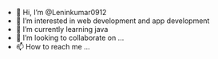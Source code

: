 - 👋 Hi, I’m @Leninkumar0912
- 👀 I’m interested in web development and app development
- 🌱 I’m currently learning java
- 💞️ I’m looking to collaborate on ...
- 📫 How to reach me ...

<!---
Leninkumar0912/Leninkumar0912 is a ✨ special ✨ repository because its `README.md` (this file) appears on your GitHub profile.
You can click the Preview link to take a look at your changes.
--->
